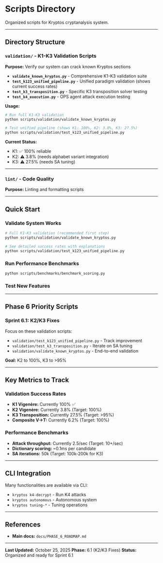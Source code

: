 # Scripts Directory

Organized scripts for Kryptos cryptanalysis system.

---

## Directory Structure

### `validation/` - K1-K3 Validation Scripts

**Purpose:** Verify our system can crack known Kryptos sections

- **`validate_known_kryptos.py`** - Comprehensive K1-K3 validation suite
- **`test_k123_unified_pipeline.py`** - Unified paradigm validation (shows current success rates)
- **`test_k3_transposition.py`** - Specific K3 transposition solver testing
- **`test_k4_execution.py`** - OPS agent attack execution testing

**Usage:**
```bash
# Run full K1-K3 validation
python scripts/validation/validate_known_kryptos.py

# Test unified pipeline (shows K1: 100%, K2: 3.8%, K3: 27.5%)
python scripts/validation/test_k123_unified_pipeline.py
```

**Current Status:**
- K1: ✅ 100% reliable
- K2: ⚠️ 3.8% (needs alphabet variant integration)
- K3: ⚠️ 27.5% (needs SA tuning)

---

### `lint/` - Code Quality

**Purpose:** Linting and formatting scripts

---

## Quick Start

### Validate System Works
```bash
# Full K1-K3 validation (recommended first step)
python scripts/validation/validate_known_kryptos.py

# See detailed success rates with explanations
python scripts/validation/test_k123_unified_pipeline.py
```

### Run Performance Benchmarks
```bash
python scripts/benchmarks/benchmark_scoring.py
```

### Test New Features

---

## Phase 6 Priority Scripts

### Sprint 6.1: K2/K3 Fixes
Focus on these validation scripts:
- `validation/test_k123_unified_pipeline.py` - Track improvement
- `validation/test_k3_transposition.py` - Iterate on SA tuning
- `validation/validate_known_kryptos.py` - End-to-end validation

**Goal:** K2 to 100%, K3 to >95%

---

## Key Metrics to Track

### Validation Success Rates
- **K1 Vigenère:** Currently 100% ✅
- **K2 Vigenère:** Currently 3.8% (Target: 100%)
- **K3 Transposition:** Currently 27.5% (Target: >95%)
- **Composite V→T:** Currently 6.2% (Target: 100%)

### Performance Benchmarks
- **Attack throughput:** Currently 2.5/sec (Target: 10+/sec)
- **Dictionary scoring:** ~0.1ms per candidate
- **SA iterations:** 50k (Target: 100k-200k for K3)

---

## CLI Integration

Many functionalities are available via CLI:
- `kryptos k4-decrypt` - Run K4 attacks
- `kryptos autonomous` - Autonomous system
- `kryptos tuning-*` - Tuning operations

---

## References

- **Main docs:** `docs/PHASE_6_ROADMAP.md`

---

**Last Updated:** October 25, 2025 **Phase:** 6.1 (K2/K3 Fixes) **Status:** Organized and ready for Sprint 6.1
